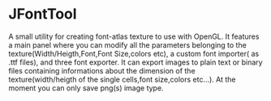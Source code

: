 # JFontTool #
A small utility for creating font-atlas texture to use with OpenGL.
It features a main panel where you can modify all the parameters belonging to the texture(Width/Heigth,Font,Font Size,colors etc),
a custom font importer( as .ttf files), and three font exporter.
It can export images to plain text or binary files containing informations about the dimension of the texture(width/heigth of the single cells,font size,colors etc...).
At the moment you can only save png(s) image type.